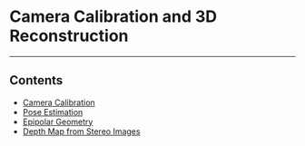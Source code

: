 # Camera Calibration and 3D Reconstruction

----

## Contents

- [Camera Calibration](camera-calibration)
- [Pose Estimation]()
- [Epipolar Geometry]()
- [Depth Map from Stereo Images]()


